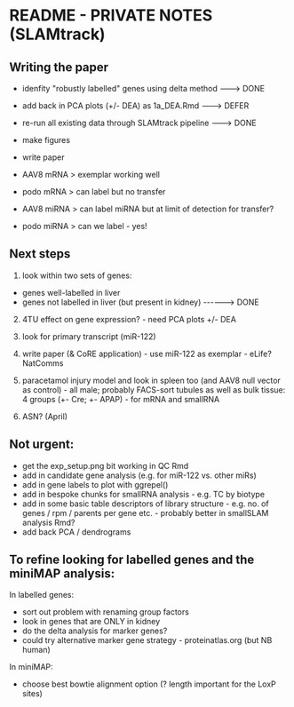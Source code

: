 # README - PRIVATE NOTES (SLAMtrack)

## Writing the paper

- idenfity "robustly labelled" genes using delta method ---> DONE
- add back in PCA plots (+/- DEA) as 1a_DEA.Rmd ---> DEFER  
- re-run all existing data through SLAMtrack pipeline ---> DONE
- make figures  
- write paper  

- AAV8 mRNA > exemplar working well
- podo mRNA > can label but no transfer
- AAV8 miRNA > can label miRNA but at limit of detection for transfer?  
- podo miRNA > can we label - yes!


## Next steps

1) look within two sets of genes:
- genes well-labelled in liver
- genes not labelled in liver (but present in kidney) ------> DONE

2) 4TU effect on gene expression? - need PCA plots +/- DEA  

3) look for primary transcript (miR-122)

4) write paper (& CoRE application) - use miR-122 as exemplar - eLife? NatComms

5) paracetamol injury model and look in spleen too (and AAV8 null vector as control) - all male; probably FACS-sort tubules as well as bulk tissue: 4 groups (+- Cre; +- APAP) - for mRNA and smallRNA

6) ASN? (April)


## Not urgent:

- get the exp_setup.png bit working in QC Rmd
- add in candidate gene analysis (e.g. for miR-122 vs. other miRs)  
- add in gene labels to plot with ggrepel()  
- add in bespoke chunks for smallRNA analysis - e.g. TC by biotype  
- add in some basic table descriptors of library structure - e.g. no. of genes / rpm / parents per gene etc. - probably better in smallSLAM analysis Rmd?  
- add back PCA / dendrograms  


## To refine looking for labelled genes and the miniMAP analysis:  

In labelled genes:

- sort out problem with renaming group factors  
- look in genes that are ONLY in kidney  
- do the delta analysis for marker genes?  
- could try alternative marker gene strategy - proteinatlas.org (but NB human)  

In miniMAP:
- choose best bowtie alignment option (? length important for the LoxP sites)  


